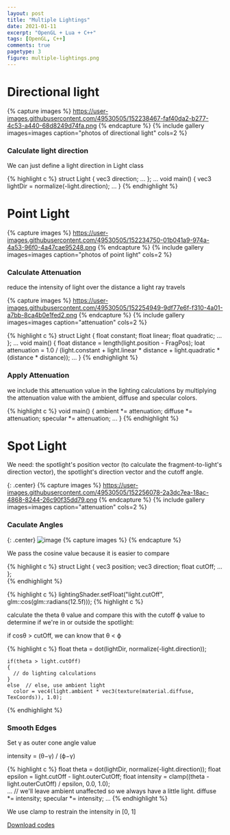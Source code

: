 ```yaml
---
layout: post
title: "Multiple Lightings"
date: 2021-01-11
excerpt: "OpenGL + Lua + C++"
tags: [OpenGL, C++]
comments: true
pagetype: 3
figure: multiple-lightings.png
---
```


# Directional light

{% capture images %}
	https://user-images.githubusercontent.com/49530505/152238467-faf40da2-b277-4c53-a440-68d8249d74fa.png
{% endcapture %}
{% include gallery images=images caption="photos of directional light" cols=2 %}

### Calculate light direction

We can just define a light direction in Light class

{% highlight c %}
    struct Light {
        vec3 direction;
        ...
    };
    ...
    void main()
    {
      vec3 lightDir = normalize(-light.direction);
      ...
    }
{% endhighlight %}

# Point Light

{% capture images %}
	https://user-images.githubusercontent.com/49530505/152234750-01b041a9-974a-4a53-96f0-4a47cae95248.png
{% endcapture %}
{% include gallery images=images caption="photos of point light" cols=2 %}

### Calculate Attenuation

reduce the intensity of light over the distance a light ray travels 

{% capture images %}
	https://user-images.githubusercontent.com/49530505/152254949-9df77e6f-f310-4a01-a7bb-8ca4b0e1fed2.png
{% endcapture %}
{% include gallery images=images caption="attenuation" cols=2 %}

{% highlight c %}
    struct Light {
        float constant;
        float linear;
        float quadratic;
        ...
    };
    ...
    void main()
    {
        float distance    = length(light.position - FragPos);
        loat attenuation = 1.0 / (light.constant + light.linear * distance + 
                light.quadratic * (distance * distance));
        ...
    }
{% endhighlight %}

### Apply Attenuation

we include this attenuation value in the lighting calculations by multiplying the attenuation value with the ambient, diffuse and specular colors.

{% highlight c %}
    void main()
    {
        ambient  *= attenuation; 
        diffuse  *= attenuation;
        specular *= attenuation;
        ...
    }
{% endhighlight %}

# Spot Light

We need: the spotlight's position vector (to calculate the fragment-to-light's direction vector), the spotlight's direction vector and the cutoff angle.

{: .center}
{% capture images %}
	https://user-images.githubusercontent.com/49530505/152256078-2a3dc7ea-18ac-4868-8244-26c90f35dd79.png
{% endcapture %}
{% include gallery images=images caption="attenuation" cols=2 %}

### Caculate Angles

{: .center}
![image](https://user-images.githubusercontent.com/49530505/152256935-622da7a4-fbaf-4041-83bf-12e0c1b1c8dc.png "angles")
{% capture images %}
{% endcapture %}

We pass the cosine value because it is easier to compare

{% highlight c %}
    struct Light {
        vec3  position;
        vec3  direction;
        float cutOff;
        ...
    };  
{% endhighlight %}

{% highlight c %}
    lightingShader.setFloat("light.cutOff",   glm::cos(glm::radians(12.5f)));
{% highlight c %}

calculate the theta θ value and compare this with the cutoff ϕ value to determine if we're in or outside the spotlight:

if cosθ > cutOff, we can know that θ < ϕ

{% highlight c %}
    float theta = dot(lightDir, normalize(-light.direction));
    
    if(theta > light.cutOff) 
    {       
      // do lighting calculations
    }
    else  // else, use ambient light
      color = vec4(light.ambient * vec3(texture(material.diffuse, TexCoords)), 1.0);
{% endhighlight %}

### Smooth Edges

Set γ as outer cone angle value

intensity = (θ−γ) / (ϕ−γ)

{% highlight c %}
    float theta     = dot(lightDir, normalize(-light.direction));
    float epsilon   = light.cutOff - light.outerCutOff;
    float intensity = clamp((theta - light.outerCutOff) / epsilon, 0.0, 1.0);    
    ...
    // we'll leave ambient unaffected so we always have a little light.
    diffuse  *= intensity;
    specular *= intensity;
    ...
{% endhighlight %}

We use clamp to restrain the intensity in [0, 1]

<div markdown="0"><a href="https://github.com/MuruC/OpenGL-Practice" class="btn btn-info">Download codes</a></div>